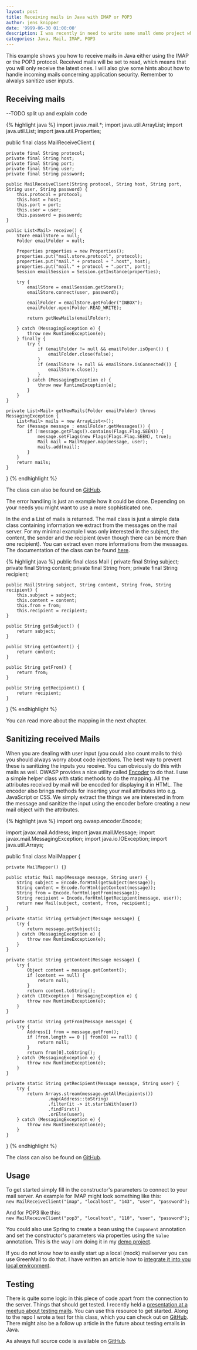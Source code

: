 ```yaml
---
layout: post
title: Receiving mails in Java with IMAP or POP3
author: jens_knipper
date: '9999-06-30 01:00:00'
description: I was recently in need to write some small demo project which was receiving and processing mails. There is a lot of documentation for receiving mails, but gathering information about the sending part is less easy.
categories: Java, Mail, IMAP, POP3
---
```

This example shows you how to receive mails in Java either using the IMAP or the POP3 protocol. Received mails will be set to read, which means that you will only receive the latest ones.
I will also give some hints about how to handle incoming mails concerning application security. Remember to alwalys sanitize user inputs. 

## Receiving mails

--TODO split up and explain code

{% highlight java %}
import javax.mail.*;
import java.util.ArrayList;
import java.util.List;
import java.util.Properties;

public final class MailReceiveClient {

    private final String protocol;
    private final String host;
    private final String port;
    private final String user;
    private final String password;

    public MailReceiveClient(String protocol, String host, String port, String user, String password) {
        this.protocol = protocol;
        this.host = host;
        this.port = port;
        this.user = user;
        this.password = password;
    }

    public List<Mail> receive() {
        Store emailStore = null;
        Folder emailFolder = null;

        Properties properties = new Properties();
        properties.put("mail.store.protocol", protocol);
        properties.put("mail." + protocol + ".host", host);
        properties.put("mail." + protocol + ".port", port);
        Session emailSession = Session.getInstance(properties);

        try {
            emailStore = emailSession.getStore();
            emailStore.connect(user, password);

            emailFolder = emailStore.getFolder("INBOX");
            emailFolder.open(Folder.READ_WRITE);

            return getNewMails(emailFolder);

        } catch (MessagingException e) {
            throw new RuntimeException(e);
        } finally {
            try {
                if (emailFolder != null && emailFolder.isOpen()) {
                    emailFolder.close(false);
                }
                if (emailStore != null && emailStore.isConnected()) {
                    emailStore.close();
                }
            } catch (MessagingException e) {
                throw new RuntimeException(e);
            }
        }
    }

    private List<Mail> getNewMails(Folder emailFolder) throws MessagingException {
        List<Mail> mails = new ArrayList<>();
        for (Message message : emailFolder.getMessages()) {
            if (!message.getFlags().contains(Flags.Flag.SEEN)) {
                message.setFlags(new Flags(Flags.Flag.SEEN), true);
                Mail mail = MailMapper.map(message, user);
                mails.add(mail);
            }
        }
        return mails;
    }
}
{% endhighlight %}

The class can also be found on [GitHub](https://github.com/JensKnipper/greenmail-example/blob/main/src/main/java/de/jensknipper/greenmailexample/control/mail/receive/MailReceiveClient.java).

The error handling is just an example how it could be done. Depending on your needs you might want to use a more sophisticated one.

In the end a List of mails is returned. The mail class is just a simple data class containing information we extract from the messages on the mail server. For my minimal example I was only interested in the subject, the content, the sender and the recipient (even though there can be more than one recipient). You can extract even more informations from the messages. The documentation of the class can be found [here](https://javaee.github.io/javamail/docs/api/javax/mail/Message.html).

{% highlight java %}
public final class Mail {
    private final String subject;
    private final String content;
    private final String from;
    private final String recipient;

    public Mail(String subject, String content, String from, String recipient) {
        this.subject = subject;
        this.content = content;
        this.from = from;
        this.recipient = recipient;
    }

    public String getSubject() {
        return subject;
    }

    public String getContent() {
        return content;
    }

    public String getFrom() {
        return from;
    }

    public String getRecipient() {
        return recipient;
    }
}
{% endhighlight %}

You can read more about the mapping in the next chapter.

## Sanitizing received Mails

When you are dealing with user input (you could also count mails to this) you should always worry about code injections. The best way to prevent these is sanitizing the inputs you receive. You can obviously do this with mails as well.
OWASP provides a nice utility called [Encoder](https://owasp.org/www-project-java-encoder/) to do that.
I use a simple helper class with static methods to do the mapping. All the attributes received by mail will be encoded for displaying it in HTML. The encoder also brings methods for inserting your mail attributes into e.g. JavaScript or CSS.
We simply extract the things we are interested in from the message and sanitize the input using the encoder before creating a new mail object with the attributes.

{% highlight java %}
import org.owasp.encoder.Encode;

import javax.mail.Address;
import javax.mail.Message;
import javax.mail.MessagingException;
import java.io.IOException;
import java.util.Arrays;

public final class MailMapper {

    private MailMapper() {}

    public static Mail map(Message message, String user) {
        String subject = Encode.forHtml(getSubject(message));
        String content = Encode.forHtml(getContent(message));
        String from = Encode.forHtml(getFrom(message));
        String recipient = Encode.forHtml(getRecipient(message, user));
        return new Mail(subject, content, from, recipient);
    }

    private static String getSubject(Message message) {
        try {
            return message.getSubject();
        } catch (MessagingException e) {
            throw new RuntimeException(e);
        }
    }

    private static String getContent(Message message) {
        try {
            Object content = message.getContent();
            if (content == null) {
                return null;
            }
            return content.toString();
        } catch (IOException | MessagingException e) {
            throw new RuntimeException(e);
        }
    }

    private static String getFrom(Message message) {
        try {
            Address[] from = message.getFrom();
            if (from.length == 0 || from[0] == null) {
                return null;
            }
            return from[0].toString();
        } catch (MessagingException e) {
            throw new RuntimeException(e);
        }
    }

    private static String getRecipient(Message message, String user) {
        try {
            return Arrays.stream(message.getAllRecipients())
                    .map(Address::toString)
                    .filter(it -> it.startsWith(user))
                    .findFirst()
                    .orElse(user);
        } catch (MessagingException e) {
            throw new RuntimeException(e);
        }
    }
}
{% endhighlight %}

The class can also be found on [GitHub](https://github.com/JensKnipper/greenmail-example/blob/main/src/main/java/de/jensknipper/greenmailexample/control/mail/mapper/MailMapper.java).


## Usage

To get started simply fill in the constructor's parameters to connect to your mail server. 
An example for IMAP might look something like this:  
`new MailReceiveClient("imap", "localhost", "143", "user", "password");`

And for POP3 like this:  
`new MailReceiveClient("pop3", "localhost", "110", "user", "password");`

You could also use Spring to create a bean using the `Component` annotation and set the constructor's parameters via properties using the `Value` annotation. This is the way I am doing it in my [demo project](https://github.com/JensKnipper/greenmail-example).

If you do not know how to easily start up a local (mock) mailserver you can use GreenMail to do that. I have written an article how to [integrate it into you local environment](../greenmail-mock-mail-server-dev-setup/).

## Testing

There is quite some logic in this piece of code apart from the connection to the server. Things that should get tested. I recently held a [presentation at a meetup about testing mails](./openvalue-meetup-greenmail-talk). You can use this resource to get started. Along to the repo I wrote a test for this class, which you can check out on [GitHub](https://github.com/JensKnipper/greenmail-example/blob/main/src/test/java/de/jensknipper/greenmailexample/control/mail/receive/MailReceiveClientTest.java). There might also be a follow up article in the future about testing emails in Java.

As always full source code is available on [GitHub](https://github.com/JensKnipper/greenmail-example/blob/main/src/main/java/de/jensknipper/greenmailexample/control/mail/receive/MailReceiveClient.java).
